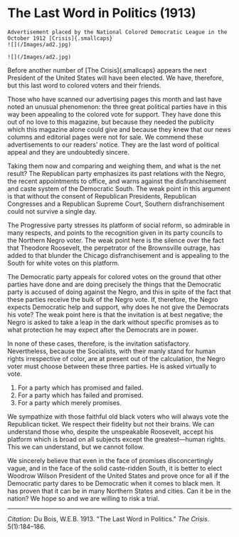 <!--
title:   The Last Word in Politics
author:  Du Bois, W.E.B.
journal: The Crisis
year:    1913
volume:  5
issue:   1
pages:   184-186
-->

# The Last Word in Politics (1913)

```{margin}
Advertisement placed by the National Colored Democratic League in the October 1912 [Crisis]{.smallcaps}
![](/Images/ad2.jpg)

![](/Images/ad2.jpg)

```

Before another number of [The Crisis](.smallcaps} appears the next President of the United States will have been elected. We have, therefore, but this last word to colored voters and their friends. 

Those who have scanned our advertising pages this month and last have noted an unusual phenomenon: the three great political parties have in this way been appealing to the colored vote for support. They have done this out of no love to this magazine, but because they needed the publicity which this magazine alone could give and because they knew that our news columns and editorial pages were not for sale. We commend these advertisements to our readers' notice. They are the last word of political appeal and they are undoubtedly sincere. 

Taking them now and comparing and weighing them, and what is the net result? The Republican party emphasizes its past relations with the Negro, the recent appointments to office, and warns against the disfranchisement and caste system of the Democratic South. The weak point in this argument is that without the consent of Republican Presidents, Republican Congresses and a Republican Supreme Court, Southern disfranchisement could not survive a single day. 

The Progressive party stresses its platform of social reform, so admirable in many respects, and points to the recognition given in its party councils to the Northern Negro voter. The weak point here is the silence over the fact that Theodore Roosevelt, the perpetrator of the Brownsville outrage, has added to that blunder the Chicago disfranchisement and is appealing to the South for white votes on this platform. 

The Democratic party appeals for colored votes on the ground that other parties have done and are doing precisely the things that the Democratic party is accused of doing against the Negro, and this in spite of the fact that these parties receive the bulk of the Negro vote. If, therefore, the Negro expects Democratic help and support, why does he not give the Democrats his vote? The weak point here is that the invitation is at best negative; the Negro is asked to take a leap in the dark without specific promises as to what protection he may expect after the Democrats are in power.

In none of these cases, therefore, is the invitation satisfactory. Nevertheless, because the Socialists, with their manly stand for human rights irrespective of color, are at present out of the calculation, the Negro voter must choose between these three parties. He is asked virtually to vote. 

1. For a party which has promised and failed. 
2. For a party which has failed and promised. 
3. For a party which merely promises. 
 
We sympathize with those faithful old black voters who will always vote the Republican ticket. We respect their fidelity but not their brains. We can understand those who, despite the unspeakable Roosevelt, accept his platform which is broad on all subjects except the greatest—human rights. This we can understand, but we cannot follow. 

We sincerely believe that even in the face of promises disconcertingly vague, and in the face of the solid caste-ridden South, it is better to elect Woodrow Wilson President of the United States and prove once for all if the Democratic party dares to be Democratic when it comes to black men. It has proven that it can be in many Northern States and cities. Can it be in the nation? We hope so and we are willing to risk a trial. 

______________
*Citation:* Du Bois, W.E.B. 1913. "The Last Word in Politics." *The Crisis*. 5(1):184&ndash;186.
